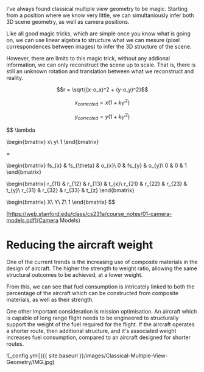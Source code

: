 I've always found classical multiple view geometry to be magic. Starting from a position where we know very little, we can simultaniously infer both 3D scene geometry, as well as camera positions.

Like all good magic tricks, which are simple once you know what is going on, we can use linear algebra to structure what we can mesure (pixel correspondences between images) to infer the 3D structure of the scene.

However, there are limits to this magic trick, without any addional information, we can only reconstruct the scene up to scale. That is, there is still an unknown rotation and translation between what we reconstruct and reality. 

$$r = \sqrt{(x-o_x)^2 + (y-o_y)^2}$$ 

$$x_{corrected} = x (1 + k_1r^2)$$

$$y_{corrected} = y (1 + k_1r^2)$$


$$
\lambda

\begin{bmatrix} 
x\\
y\\
1
\end{bmatrix}

=

\begin{bmatrix} 
fs_{x} & fs_{\theta} &  o_{x}\\
0 & fs_{y} & o_{y}\\
0 & 0 & 1
\end{bmatrix}

\begin{bmatrix} 
r_{11} & r_{12} & r_{13} & t_{x}\\
r_{21} & r_{22} & r_{23} & t_{y}\\
r_{31} & r_{32} & r_{33} & t_{z}
\end{bmatrix}

\begin{bmatrix} 
X\\
Y\\
Z\\
1
\end{bmatrix}
$$


[https://web.stanford.edu/class/cs231a/course_notes/01-camera-models.pdf](Camera Models)

Reducing the aircraft weight
===============

One of the current trends is the increasing use of composite materials in the design of aircraft. The higher the strength to weight ratio, allowing the same structural outcomes to be achieved, at a lower weight. 

From this, we can see that fuel consumption is intricately linked to both the percentage of the aircraft which can be constructed from composite materials, as well as their strength. 

One other important consideration is mission optimisation. An aircraft which is capable of long range flight needs to be engineered to structurally support the weight of the fuel required for the flight. If the aircraft operates a shorter route, then additional structure, and it's associated weight increases fuel consumption, compared to an aircraft designed for shorter routes.


![_config.yml]({{ site.baseurl }}/images/Classical-Multiple-View-Geometry/IMG.jpg)